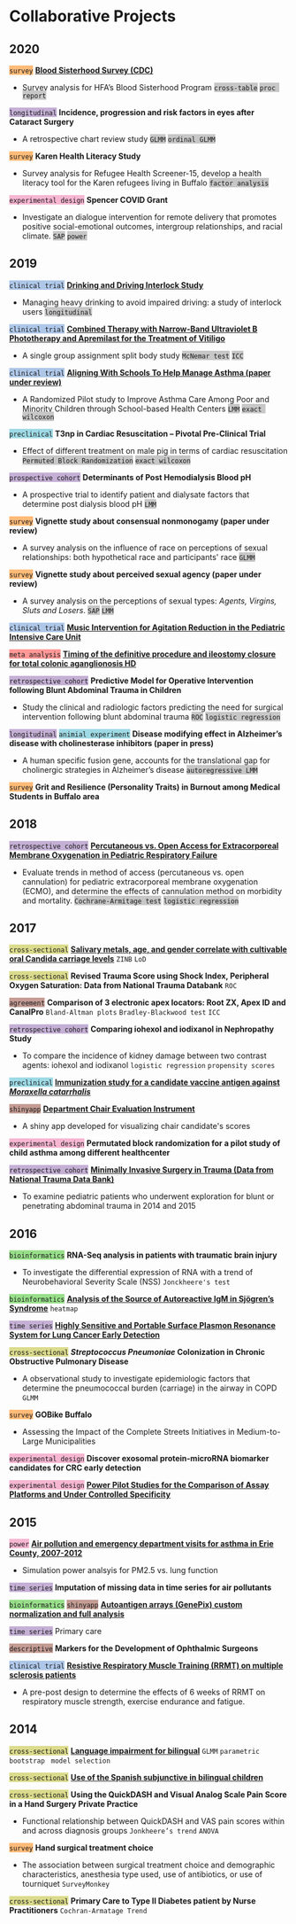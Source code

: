 # Collaborative Projects
## 2020 
<span style="background-color: #ffbb78">`survey`</span> [**Blood Sisterhood Survey (CDC)**](https://www.hemophiliafed.org/our-role-and-programs/assisting-and-advocating/blood-sisterhood/) 
- Survey analysis for HFA’s Blood Sisterhood Program <span style="background-color: #c7c7c7">`cross-table`</span> <span style="background-color: #c7c7c7">`proc report`</span>

<span style="background-color: #c5b0d5">`longitudinal`</span> **Incidence, progression and risk factors in eyes after Cataract Surgery** 
- A retrospective chart review study <span style="background-color: #c7c7c7">`GLMM`</span> <span style="background-color: #c7c7c7">`ordinal GLMM`</span> 

<span style="background-color: #ffbb78">`survey`</span> **Karen Health Literacy Study**
- Survey analysis for Refugee Health Screener-15, develop a health literacy tool for the Karen refugees living in Buffalo <span style="background-color: #c7c7c7">`factor analysis`</span>

<span style="background-color: #f7b6d2">`experimental design`</span> **Spencer COVID Grant**
- Investigate an dialogue intervention for remote delivery that promotes positive social-emotional outcomes, intergroup relationships, and racial climate. <span style="background-color: #c7c7c7">`SAP`</span> <span style="background-color: #c7c7c7">`power`</span>  

## 2019
<span style="background-color: #aec7e8">`clinical trial`</span> [**Drinking and Driving Interlock Study**](https://www.research.buffalo.edu/portal/clinicaltrial/protocol/5155)
- Managing heavy drinking to avoid impaired driving: a study of interlock users <span style="background-color: #c7c7c7">`longitudinal`</span>

<span style="background-color: #aec7e8">`clinical trial`</span> [**Combined Therapy with Narrow-Band Ultraviolet B Phototherapy and Apremilast for the Treatment of Vitiligo**](https://clinicaltrials.gov/ct2/show/study/NCT03123016)
- A single group assignment split body study <span style="background-color: #c7c7c7">`McNemar test`</span> <span style="background-color: #c7c7c7">`ICC`</span> 

<span style="background-color: #aec7e8">`clinical trial`</span> [**Aligning With Schools To Help Manage Asthma (paper under review)**](https://clinicaltrials.gov/ct2/show/NCT03032744)
- A Randomized Pilot study to Improve Asthma Care Among Poor and Minority Children through School-based Health Centers <span style="background-color: #c7c7c7">`LMM`</span> <span style="background-color: #c7c7c7">`exact wilcoxon`</span>

<span style="background-color: #9edae5">`preclinical`</span> **T3np in Cardiac Resuscitation – Pivotal Pre-Clinical Trial**
- Effect of different treatment on male pig in terms of cardiac resuscitation <span style="background-color: #c7c7c7">`Permuted Block Randomization`</span> <span style="background-color: #c7c7c7">`exact wilcoxon`</span>

<span style="background-color: #c5b0d5">`prospective cohort`</span> **Determinants of Post Hemodialysis Blood pH**
- A prospective trial to identify patient and dialysate factors that determine post dialysis blood pH <span style="background-color: #c7c7c7">`LMM`</span>

<span style="background-color: #ffbb78">`survey`</span> **Vignette study about consensual nonmonogamy (paper under review)**
- A survey analysis on the influence of race on perceptions of sexual relationships: both hypothetical race and participants' race <span style="background-color: #c7c7c7">`GLMM`</span>

<span style="background-color: #ffbb78">`survey`</span> **Vignette study about perceived sexual agency (paper under review)**
- A survey analysis on the perceptions of sexual types: *Agents, Virgins, Sluts and Losers*. <span style="background-color: #c7c7c7">`SAP`</span> <span style="background-color: #c7c7c7">`LMM`</span>

<span style="background-color: #aec7e8">`clinical trial`</span> [**Music Intervention for Agitation Reduction in the Pediatric Intensive Care Unit**](https://clinicaltrials.gov/ct2/show/NCT03453814)

<span style="background-color: #ff9896">`meta analysis`</span> [**Timing of the definitive procedure and ileostomy closure for total colonic aganglionosis HD**](https://doi.org/10.1016/j.jpedsurg.2020.02.007)

<span style="background-color: #c5b0d5">`retrospective cohort`</span> **Predictive Model for Operative Intervention following Blunt Abdominal Trauma in Children** 
- Study the clinical and radiologic factors predicting the need for surgical intervention following blunt abdominal trauma <span style="background-color: #c7c7c7">`ROC`</span> <span style="background-color: #c7c7c7">`logistic regression`</span>

<span style="background-color: #c5b0d5">`longitudinal`</span> <span style="background-color: #9edae5">`animial experiment`</span> **Disease modifying effect in Alzheimer’s disease with cholinesterase inhibitors (paper in press)**
- A human specific fusion gene, accounts for the translational gap for cholinergic strategies in Alzheimer’s disease <span style="background-color: #c7c7c7">`autoregressive LMM`</span>

<span style="background-color: #ffbb78">`survey`</span> **Grit and Resilience (Personality Traits) in Burnout among Medical Students in Buffalo area**

## 2018

<span style="background-color: #c5b0d5">`retrospective cohort`</span> [**Percutaneous vs. Open Access for Extracorporeal Membrane Oxygenation in Pediatric Respiratory Failure**](https://doi.org/10.1097/PCC.0000000000001691)
- Evaluate trends in method of access (percutaneous vs. open cannulation) for pediatric extracorporeal membrane oxygenation (ECMO), and determine the effects of cannulation method on morbidity and mortality. <span style="background-color: #c7c7c7">`Cochrane-Armitage test`</span> <span style="background-color: #c7c7c7">`logistic regression`</span>

## 2017

<span style="background-color: #dbdb8d">`cross-sectional`</span> [**Salivary metals, age, and gender correlate with cultivable oral Candida carriage levels**](https://doi.org/10.1080/20002297.2018.1447216) `ZINB` `LoD`

<span style="background-color: #dbdb8d">`cross-sectional`</span> **Revised Trauma Score using Shock Index, Peripheral Oxygen Saturation: Data from National Trauma Databank** `ROC`

<span style="background-color: #c49c94">`agreement`</span> **Comparison of 3 electronic apex locators: Root ZX, Apex ID and CanalPro** `Bland-Altman plots` `Bradley-Blackwood test` `ICC`

<span style="background-color: #c5b0d5">`retrospective cohort`</span> **Comparing iohexol and iodixanol in Nephropathy Study**
- To compare the incidence of kidney damage between two contrast agents: iohexol and iodixanol `logistic regression` `propensity scores`

<span style="background-color: #9edae5">`preclinical`</span> [**Immunization study for a candidate vaccine antigen against *Moraxella catarrhalis***](https://doi.org/10.1128/IAI.00652-17)

<span style="background-color: #c49c94">`shinyapp`</span> [**Department Chair Evaluation Instrument**](https://ziqiangc.shinyapps.io/evaluationtool/)
- A shiny app developed for visualizing chair candidate's scores

<span style="background-color: #f7b6d2">`experimental design`</span> **Permutated block randomization for a pilot study of child asthma among different healthcenter**

<span style="background-color: #c5b0d5">`retrospective cohort`</span> [**Minimally Invasive Surgery in Trauma (Data from National Trauma Data Bank)**](https://doi.org/10.1089/lap.2019.0322)
- To examine pediatric patients who underwent exploration for blunt or penetrating abdominal trauma in 2014 and 2015


## 2016
<span style="background-color: #98df8a">`bioinformatics`</span> **RNA-Seq analysis in patients with traumatic brain injury**
- To investigate the differential expression of RNA with a trend of Neurobehavioral Severity Scale (NSS) `Jonckheere's test`

<span style="background-color: #98df8a">`bioinformatics`</span> [**Analysis of the Source of Autoreactive IgM in Sjögren’s Syndrome**](https://dx.doi.org/10.1189%2Fjlb.2A0715-297R) `heatmap`

<span style="background-color: #c5b0d5">`time series`</span> [**Highly Sensitive and Portable Surface Plasmon Resonance System for Lung Cancer Early Detection**](http://www.buffalo.edu/ctsi/ctsi-news.host.html/content/shared/www/ctsi/articles/academic_articles/low-cost-portable-biosensor-system-may-boost-early-detection-of-lung-cancer.detail.html)

<span style="background-color: #dbdb8d">`cross-sectional`</span> ***Streptococcus Pneumoniae* Colonization in Chronic Obstructive Pulmonary Disease**
- A observational study to investigate epidemiologic factors that determine the pneumococcal burden (carriage) in the airway in COPD `GLMM`

<span style="background-color: #ffbb78">`survey`</span> **GOBike Buffalo**
- Assessing the Impact of the Complete Streets Initiatives in Medium-to-Large Municipalities

<span style="background-color: #f7b6d2">`experimental design`</span> **Discover exosomal protein-microRNA biomarker candidates for CRC early detection**

<span style="background-color: #f7b6d2">`experimental design`</span> [**Power Pilot Studies for the Comparison of Assay Platforms and Under Controlled Specificity**](https://www.researchgate.net/publication/303205325_A_Novel_and_Quick_Method_to_Power_Pilot_Studies_for_the_Comparison_of_Assay_Platforms_and_Under_Controlled_Specificity)

## 2015

<span style="background-color: #f7b6d2">`power`</span> [**Air pollution and emergency department visits for asthma in Erie County, 2007-2012**](https://doi.org/10.1007/s00420-017-1270-7)
- Simulation power analsyis for PM2.5 vs. lung function

<span style="background-color: #c5b0d5">`time series`</span> **Imputation of missing data in time series for air pollutants**

<span style="background-color: #98df8a">`bioinformatics`</span> <span style="background-color: #c49c94">`shinyapp`</span> [**Autoantigen arrays (GenePix) custom normalization and full analysis**](https://ziqiangc.shinyapps.io/quickplot2)

<span style="background-color: #c5b0d5">`time series`</span> Primary care

<span style="background-color: #c49c94">`descriptive`</span> **Markers for the Development of Ophthalmic Surgeons**

<span style="background-color: #aec7e8">`clinical trial`</span> [**Resistive Respiratory Muscle Training (RRMT) on multiple sclerosis patients**](https://cmsc.confex.com/cmsc/2015/webprogram/Paper3725.html)
- A pre-post design to determine the effects of 6 weeks of RRMT on respiratory muscle strength, exercise endurance and fatigue.

## 2014

<span style="background-color: #dbdb8d">`cross-sectional`</span> [**Language impairment for bilingual**](https://doi.org/10.1017/S0142716415000521)  `GLMM` `parametric bootstrap` ` model selection` 

<span style="background-color: #dbdb8d">`cross-sectional`</span> [**Use of the Spanish subjunctive in bilingual children**](https://dx.doi.org/10.1080%2F10489223.2016.1192636)

<span style="background-color: #dbdb8d">`cross-sectional`</span> **Using the QuickDASH and Visual Analog Scale Pain Score in a Hand Surgery Private Practice**
- Functional relationship between QuickDASH and VAS pain scores within and across diagnosis groups `Jonkheere’s trend` `ANOVA`

<span style="background-color: #ffbb78">`survey`</span> **Hand surgical treatment choice** 
- The association between surgical treatment choice and demographic characteristics, anesthesia type used, use of antibiotics, or use of tourniquet `SurveyMonkey` 

<span style="background-color: #dbdb8d">`cross-sectional`</span> **Primary Care to Type II Diabetes patient by Nurse Practitioners** `Cochran-Armatage Trend`